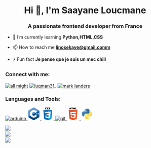 <h1 align="center">Hi 👋, I'm Saayane Loucmane</h1>
<h3 align="center">A passionate frontend developer from France</h3>

- 🌱 I’m currently learning **Python,HTML,CSS**

- 📫 How to reach me **linosekaye@gmail.comm**

- ⚡ Fun fact **Je pense que je suis un mec chill**

<h3 align="left">Connect with me:</h3>
<p align="left">
<a href="https://fb.com/all might" target="blank"><img align="center" src="https://raw.githubusercontent.com/rahuldkjain/github-profile-readme-generator/master/src/images/icons/Social/facebook.svg" alt="all might" height="30" width="40" /></a>
<a href="https://instagram.com/luqman31_" target="blank"><img align="center" src="https://raw.githubusercontent.com/rahuldkjain/github-profile-readme-generator/master/src/images/icons/Social/instagram.svg" alt="luqman31_" height="30" width="40" /></a>
<a href="https://www.youtube.com/c/mark landers" target="blank"><img align="center" src="https://raw.githubusercontent.com/rahuldkjain/github-profile-readme-generator/master/src/images/icons/Social/youtube.svg" alt="mark landers" height="30" width="40" /></a>
</p>

<h3 align="left">Languages and Tools:</h3>
<p align="left"> <a href="https://www.arduino.cc/" target="_blank" rel="noreferrer"> <img src="https://cdn.worldvectorlogo.com/logos/arduino-1.svg" alt="arduino" width="40" height="40"/> </a> <a href="https://www.w3schools.com/cpp/" target="_blank" rel="noreferrer"> <img src="https://raw.githubusercontent.com/devicons/devicon/master/icons/cplusplus/cplusplus-original.svg" alt="cplusplus" width="40" height="40"/> </a> <a href="https://www.w3schools.com/css/" target="_blank" rel="noreferrer"> <img src="https://raw.githubusercontent.com/devicons/devicon/master/icons/css3/css3-original-wordmark.svg" alt="css3" width="40" height="40"/> </a> <a href="https://git-scm.com/" target="_blank" rel="noreferrer"> <img src="https://www.vectorlogo.zone/logos/git-scm/git-scm-icon.svg" alt="git" width="40" height="40"/> </a> <a href="https://www.w3.org/html/" target="_blank" rel="noreferrer"> <img src="https://raw.githubusercontent.com/devicons/devicon/master/icons/html5/html5-original-wordmark.svg" alt="html5" width="40" height="40"/> </a> <a href="https://www.python.org" target="_blank" rel="noreferrer"> <img src="https://raw.githubusercontent.com/devicons/devicon/master/icons/python/python-original.svg" alt="python" width="40" height="40"/> </a> </p>

![](https://github-readme-stats.vercel.app/api?username=loucmane-saayane&theme=dark&hide_border=true&include_all_commits=false&count_private=false)<br/>
![](https://github-readme-streak-stats.herokuapp.com/?user=loucmane-saayane&theme=dark&hide_border=true)<br/>
![](https://github-readme-stats.vercel.app/api/top-langs/?username=loucmane-saayane&theme=dark&hide_border=true&include_all_commits=false&count_private=false&layout=compact)
